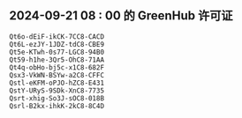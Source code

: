 ## 2024-09-21 08 : 00 的 GreenHub 许可证
```
Qt6o-dEiF-ikCK-7CC8-CACD
Qt6L-ezJY-1JDZ-tdC8-CBE9
Qt5e-KTwh-0s77-LGC8-94B0
Qt59-h1he-3Qr5-OhC8-71AA
Qt4q-obHo-bj5c-x1C8-682F
Qsx3-VkWN-BSYw-a2C8-CFFC
Qstl-eKFM-oPJO-hZC8-E431
QstY-URyS-9SDk-XnC8-7735
Qsrt-xhig-So3J-sOC8-018B
Qsrl-B2kx-ihkK-2kC8-8C4D
```
